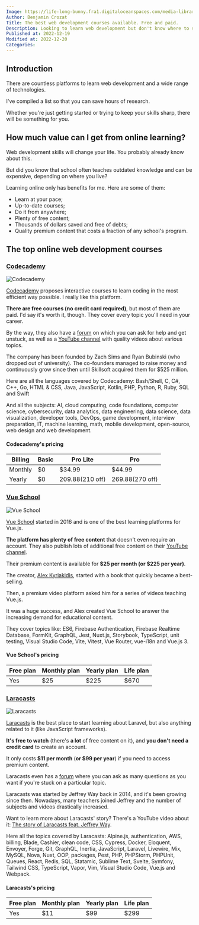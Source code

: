 ```yaml
---
Image: https://life-long-bunny.fra1.digitaloceanspaces.com/media-library/production/24/5293_mhk4oe.jpg
Author: Benjamin Crozat
Title: The best web development courses available. Free and paid.
Description: Looking to learn web development but don't know where to start? Check out our list of the best online paid and free platforms to get started!
Published at: 2022-12-19
Modified at: 2022-12-20
Categories: 
---
```


## Introduction

There are countless platforms to learn web development and a wide range of technologies.

I've compiled a list so that you can save hours of research.

Whether you're just getting started or trying to keep your skills sharp, there will be something for you.

## How much value can I get from online learning?

Web development skills will change your life. You probably already know about this.

But did you know that school often teaches outdated knowledge and can be expensive, depending on where you live?

Learning online only has benefits for me. Here are some of them:
- Learn at your pace;
- Up-to-date courses;
- Do it from anywhere;
- Plenty of free content;
- Thousands of dollars saved and free of debts;
- Quality premium content that costs a fraction of any school's program.

## The top online web development courses

### [Codecademy](https://benjamincrozat.com/recommends/codecademy)

![Codecademy](https://life-long-bunny.fra1.digitaloceanspaces.com/media-library/production/115/conversions/www.codecademy.com__dhb6d1-medium.jpg)

[Codecademy](https://benjamincrozat.com/recommends/codecademy) proposes interactive courses to learn coding in the most efficient way possible. I really like this platform.

**There are free courses (no credit card required)**, but most of them are paid. I'd say it's worth it, though. They cover every topic you'll need in your career.

By the way, they also have a [forum](https://discuss.codecademy.com) on which you can ask for help and get unstuck, as well as a [YouTube channel](https://www.youtube.com/@codecademy) with quality videos about various topics.

The company has been founded by Zach Sims and Ryan Bubinski (who dropped out of university). The co-founders managed to raise money and continuously grow since then until Skillsoft acquired them for $525 million.

Here are all the languages covered by Codecademy: Bash/Shell, C, C#, C++, Go, HTML & CSS, Java, JavaScript, Kotlin, PHP, Python, R, Ruby, SQL and Swift

And all the subjects: AI, cloud computing, code foundations, computer science, cybersecurity, data analytics, data engineering, data science, data visualization, developer tools, DevOps, game development, interview preparation, IT, machine learning, math, mobile development, open-source, web design and web development.

#### Codecademy's pricing

| Billing | Basic | Pro Lite           | Pro                |
| ------- | ----- | ------------------ | ------------------ |
| Monthly | $0    | $34.99             | $44.99             |
| Yearly  | $0    | $209.88 ($210 off) | $269.88 ($270 off) |

### [Vue School](https://vueschool.io)

![Vue School](https://life-long-bunny.fra1.digitaloceanspaces.com/media-library/production/116/conversions/vueschool.io__kkb82y-medium.jpg)

[Vue School](https://vueschool.io) started in 2016 and is one of the best learning platforms for Vue.js.

**The platform has plenty of free content** that doesn't even require an account. They also publish lots of additional free content on their [YouTube channel](https://www.youtube.com/@vueschool/videos).

Their premium content is available for **$25 per month (or $225 per year)**.

The creator, [Alex Kyriakidis](https://twitter.com/hootlex), started with a book that quickly became a best-selling.

Then, a premium video platform asked him for a series of videos teaching Vue.js.

It was a huge success, and Alex created Vue School to answer the increasing demand for educational content.

They cover topics like: ES6, Firebase Authentication, Firebase Realtime Database, FormKit, GraphQL, Jest, Nuxt.js, Storybook, TypeScript, unit testing, Visual Studio Code, Vite, Vitest, Vue Router, vue-i18n and Vue.js 3.

#### Vue School's pricing

| Free plan | Monthly plan | Yearly plan | Life plan |
| --------- | ------------ | ----------- | --------- |
| Yes       | $25          | $225        | $670      |

### [Laracasts](https://laracasts.com)

![Laracasts](https://life-long-bunny.fra1.digitaloceanspaces.com/media-library/production/117/conversions/laracasts.com__uaexby-medium.jpg)

[Laracasts](https://laracasts.com) is the best place to start learning about Laravel, but also anything related to it (like JavaScript frameworks).

**It's free to watch** (there's **a lot** of free content on it), and **you don't need a credit card** to create an account.

It only costs **$11 per month** (**or $99 per year**) if you need to access premium content.

Laracasts even has a [forum](https://laracasts.com/discuss) where you can ask as many questions as you want if you're stuck on a particular topic.

Laracasts was started by Jeffrey Way back in 2014, and it's been growing since then. Nowadays, many teachers joined Jeffrey and the number of subjects and videos drastically increased.

Want to learn more about Laracasts' story? There's a YouTube video about it: [The story of Laracasts feat. Jeffrey Way](https://www.youtube.com/watch?v=SEwXlG9jxf0).

Here all the topics covered by Laracasts: Alpine.js, authentication, AWS, billing, Blade, Cashier, clean code, CSS, Cypress, Docker, Eloquent, Envoyer, Forge, Git, GraphQL, Inertia, JavaScript, Laravel, Livewire, Mix, MySQL, Nova, Nuxt, OOP, packages, Pest, PHP, PHPStorm, PHPUnit, Queues, React, Redis, SQL, Statamic, Sublime Text, Svelte, Symfony, Tailwind CSS, TypeScript, Vapor, Vim, Visual Studio Code, Vue.js and Webpack.

#### Laracasts's pricing

| Free plan | Monthly plan | Yearly plan | Life plan |
| --------- | ------------ | ----------- | --------- |
| Yes       | $11          | $99         | $299      |

